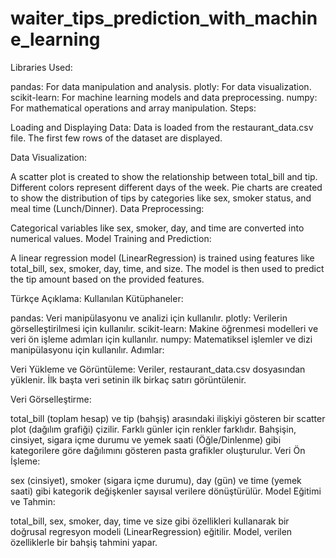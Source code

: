 # waiter_tips_prediction_with_machine_learning
Libraries Used:

pandas: For data manipulation and analysis.
plotly: For data visualization.
scikit-learn: For machine learning models and data preprocessing.
numpy: For mathematical operations and array manipulation.
Steps:

Loading and Displaying Data: Data is loaded from the restaurant_data.csv file. The first few rows of the dataset are displayed.

Data Visualization:

A scatter plot is created to show the relationship between total_bill and tip. Different colors represent different days of the week.
Pie charts are created to show the distribution of tips by categories like sex, smoker status, and meal time (Lunch/Dinner).
Data Preprocessing:

Categorical variables like sex, smoker, day, and time are converted into numerical values.
Model Training and Prediction:

A linear regression model (LinearRegression) is trained using features like total_bill, sex, smoker, day, time, and size.
The model is then used to predict the tip amount based on the provided features.

Türkçe Açıklama:
Kullanılan Kütüphaneler:

pandas: Veri manipülasyonu ve analizi için kullanılır.
plotly: Verilerin görselleştirilmesi için kullanılır.
scikit-learn: Makine öğrenmesi modelleri ve veri ön işleme adımları için kullanılır.
numpy: Matematiksel işlemler ve dizi manipülasyonu için kullanılır.
Adımlar:

Veri Yükleme ve Görüntüleme: Veriler, restaurant_data.csv dosyasından yüklenir. İlk başta veri setinin ilk birkaç satırı görüntülenir.

Veri Görselleştirme:

total_bill (toplam hesap) ve tip (bahşiş) arasındaki ilişkiyi gösteren bir scatter plot (dağılım grafiği) çizilir. Farklı günler için renkler farklıdır.
Bahşişin, cinsiyet, sigara içme durumu ve yemek saati (Öğle/Dinlenme) gibi kategorilere göre dağılımını gösteren pasta grafikler oluşturulur.
Veri Ön İşleme:

sex (cinsiyet), smoker (sigara içme durumu), day (gün) ve time (yemek saati) gibi kategorik değişkenler sayısal verilere dönüştürülür.
Model Eğitimi ve Tahmin:

total_bill, sex, smoker, day, time ve size gibi özellikleri kullanarak bir doğrusal regresyon modeli (LinearRegression) eğitilir.
Model, verilen özelliklerle bir bahşiş tahmini yapar.
